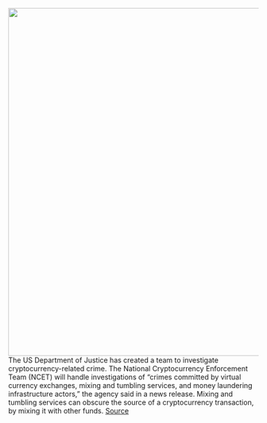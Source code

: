 <img src='https://cdn.vox-cdn.com/thumbor/AxASzEHRMWhaoRXkA1EOjcnmZCg=/0x0:2040x1360/1200x800/filters:focal(857x517:1183x843)/cdn.vox-cdn.com/uploads/chorus_image/image/69963920/acastro_bitcoin_2.0.jpg' width='700px' /><br/>
The US Department of Justice has created a team to investigate cryptocurrency-related crime. The National Cryptocurrency Enforcement Team (NCET) will handle investigations of “crimes committed by virtual currency exchanges, mixing and tumbling services, and money laundering infrastructure actors,” the agency said in a news release. Mixing and tumbling services can obscure the source of a cryptocurrency transaction, by mixing it with other funds.
<a href='https://www.theverge.com/2021/10/7/22714241/us-justice-department-cryptocurrency-enforcement-unit'> Source <a/>
